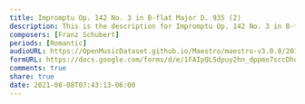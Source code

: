 ```yaml
---
title: Impromptu Op. 142 No. 3 in B-flat Major D. 935 (2)
description: This is the description for Impromptu Op. 142 No. 3 in B-flat Major D. 935 by Franz Schubert
composers: [Franz Schubert]
periods: [Romantic]
audioURL: https://OpenMusicDataset.github.io/Maestro/maestro-v3.0.0/2017/MIDI-Unprocessed_080_PIANO080_MID--AUDIO-split_07-09-17_Piano-e_1-06_wav--1.midi
formURL: https://docs.google.com/forms/d/e/1FAIpQLSdpuy2hn_dppmo7sccDhopFK9ydI-19LIdMwMX0bwpYkK9xsA/viewform
comments: true
share: true
date: 2021-08-08T07:43:13-06:00
---
```

